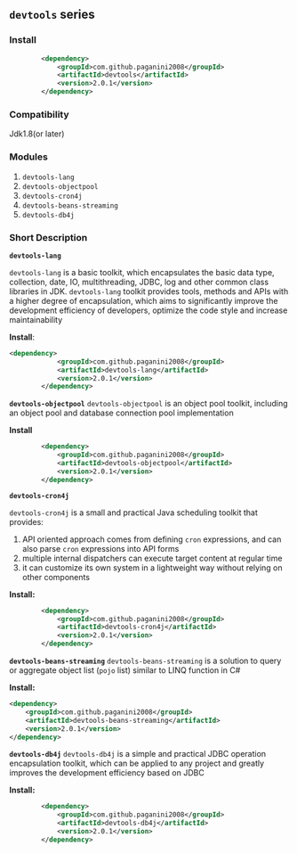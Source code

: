 ## <code>devtools</code> series
### Install
``` xml
		<dependency>
			<groupId>com.github.paganini2008</groupId>
			<artifactId>devtools</artifactId>
			<version>2.0.1</version>
		</dependency>
```

### Compatibility
Jdk1.8(or later)

### Modules
1. <code>devtools-lang</code>
2. <code>devtools-objectpool</code>
3. <code>devtools-cron4j</code>
4. <code>devtools-beans-streaming</code>
5. <code>devtools-db4j</code>



### Short Description

**<code>devtools-lang</code>**

<code>devtools-lang</code> is a basic toolkit, which encapsulates the basic data type, collection, date, IO, multithreading, JDBC, log and other common class libraries in JDK. <code>devtools-lang</code> toolkit provides tools, methods and APIs with a higher degree of encapsulation, which aims to significantly improve the development efficiency of developers, optimize the code style and increase maintainability

**Install**:
``` xml
<dependency>
			<groupId>com.github.paganini2008</groupId>
			<artifactId>devtools-lang</artifactId>
			<version>2.0.1</version>
		</dependency>
```

**<code>devtools-objectpool</code>**
<code>devtools-objectpool</code>  is an object pool toolkit, including an object pool and database connection pool implementation

**Install**
``` xml
        <dependency>
			<groupId>com.github.paganini2008</groupId>
			<artifactId>devtools-objectpool</artifactId>
			<version>2.0.1</version>
		</dependency>
```

**<code>devtools-cron4j</code>**

<code>devtools-cron4j</code> is a small and practical Java scheduling toolkit that provides:

1. API oriented approach comes from defining <code>cron</code> expressions, and can also parse <code>cron</code> expressions into API forms
2. multiple internal dispatchers can execute target content at regular time
3. it can customize its own system in a lightweight way without relying on other components

**Install:** 
``` xml
        <dependency>
			<groupId>com.github.paganini2008</groupId>
			<artifactId>devtools-cron4j</artifactId>
			<version>2.0.1</version>
		</dependency>
```

**<code>devtools-beans-streaming</code>**
<code>devtools-beans-streaming</code> is a solution to query or aggregate object list (<code>pojo</code> list) similar to LINQ function in C#

**Install:** 
``` xml
<dependency>
	<groupId>com.github.paganini2008</groupId>
	<artifactId>devtools-beans-streaming</artifactId>
	<version>2.0.1</version>
</dependency>
```


**<code>devtools-db4j</code>**
<code>devtools-db4j</code> is a simple and practical JDBC operation encapsulation toolkit, which can be applied to any project and greatly improves the development efficiency based on JDBC

**Install:**
``` xml
        <dependency>
			<groupId>com.github.paganini2008</groupId>
			<artifactId>devtools-db4j</artifactId>
			<version>2.0.1</version>
		</dependency>
```




